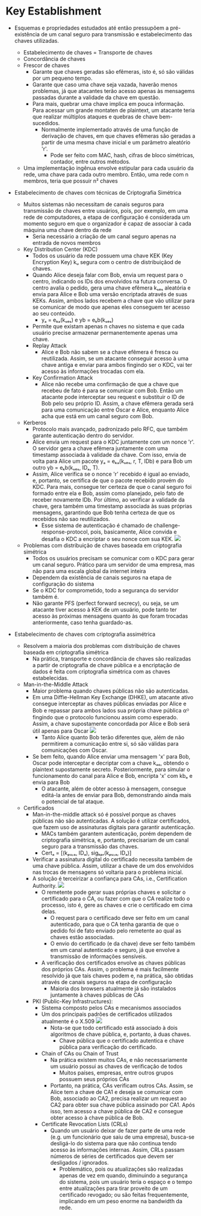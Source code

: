 # Key Establishment

- Esquemas e propriedades estudados até então pressupõem
a pré-existência de um canal seguro para transmissão e
estabelecimento das chaves utilizadas.
    - Estabelecimento de chaves = Transporte de chaves
    + Concordância de chaves
    - Frescor de chaves 
        - Garante que chaves geradas são efêmeras, isto 
        é, só são válidas por um pequeno tempo.
        - Garante que caso uma chave seja vazada, haverão
        menos problemas, já que atacantes terão acesso 
        apenas às mensagems passadas durante a validade
        da chave em questão.
        - Para mais, quebrar uma chave implica em pouca
        informação. Para acessar um grande montaten de 
        plaintext, um atacante teria que realizar múltiplos
        ataques e quebras de chave bem-sucedidos.
            - Normalmente implementado através de uma 
            função de derivação de chaves, em que chaves
            efêmeras são geradas a partir de uma mesma
            chave inicial e um parâmetro aleatório 'r'.
                - Pode ser feito com MAC, hash, cifras
                de bloco simétricas, contador, entre 
                outros métodos.
    - Uma implementação ingênua envolve estipular para 
    cada usuário da rede, uma chave para cada outro membro.
    Então, uma rede com n membros, teria que possuir n²
    chaves

- Estabelecimento de chaves com técnicas de Criptografia
Simétrica
    - Muitos sistemas não necessitam de canais seguros 
    para transmissão de chaves entre usuários, pois, por
    exemplo, em uma rede de computadores, a etapa de 
    configuração é considerada um momento seguro em que 
    o organizador é capaz de associar à cada máquina uma
    chave dentro da rede
        - Seria necessário a criação de um canal seguro 
        apenas na entrada de novos membros
    - Key Distribution Center (KDC)
        - Todos os usuário da rede possuem uma chave KEK 
        (Key Encryption Key) kᵤ segura com o centro de 
        distribuiçãod de chaves.
        - Quando Alice deseja falar com Bob, envia um 
        request para o centro, indicando os IDs dos
        envolvidos na futura conversa. O centro avalia
        o pedido, gera uma chave efêmera kₛₑₛ aleatória
        e envia para Alice e Bob uma versão encriptada 
        através de suas KEKs. Assim, ambos lados recebem
        a chave que vão utilizar para se comunicar de 
        modo que apenas eles conseguem ter acesso ao seu 
        conteúdo.
            - yₐ = eₖₐ(kₛₑₛ) e yb = eₖb(kₛₑₛ)
        - Permite que existam apenas n chaves no sistema
        e que cada usuário precise armazenar permanentemente
        apenas uma chave.
        - Replay Attack 
            - Alice e Bob não sabem se a chave efêmera é
            fresca ou reutilizada. Assim, se um atacante
            conseguir acesso à uma chave antiga e enviar
            para ambos fingindo ser o KDC, vai ter acesso
            às informações trocadas com ela.
        - Key Confirmation Attack   
            - Alice não recebe uma confirmação de que a
            chave que recebeu de fato é para se comunicar 
            com Bob. Então um atacante pode interceptar 
            seu request e substituir o ID de Bob pelo 
            seu próprio ID. Assim, a chave efêmera gerada
            será para uma comunicação entre Oscar e Alice,
            enquanto Alice acha que está em um canal seguro
            com Bob.
    - Kerberos
        - Protocolo mais avançado, padronizado pelo RFC, 
        que também garante autenticação dentro do servidor.
        - Alice envia um request para o KDC juntamente 
        com um nonce 'r'. O servidor gera a chave efêmera
        juntamente com uma timestamp associada à validade 
        da chave. Com isso, envia de volta para Alice um
        pacote yₐ = eₖₐ(kₛₑₛ, r, T, IDb) e para Bob um outro
        yb = eₖb(kₛₑₛ, IDₐ, T). 
        - Assim, Alice verifica se o nonce 'r' recebido é
        igual ao enviado, e, portanto, se certifica de
        que o pacote recebido provém do KDC. Para mais, 
        consegue ter certeza de que o canal seguro foi 
        formado entre ela e Bob, assim como planejado, pelo
        fato de receber novamente IDb. Por último, ao 
        verificar a validade da chave, gera também uma
        timestamp associada às suas próprias mensagens, 
        garantindo que Bob tenha certeza de que os recebidos
        não sao reutilizados.
            - Esse sistema de autenticação é chamado de
            challenge-response-protocol, pois, basicamente,
            Alice convida e desafia o KDC a encriptar o 
            seu nonce com sua KEK.
        ![]("./assets/kerberos.png")
    - Problemas com distribuição de chaves baseada em 
    criptografia simétrica
        - Todos os usuários precisam se comunicar com o
        KDC para gerar um canal seguro. Prático para um 
        servidor de uma empresa, mas não para uma escala
        global da internet inteira
        - Dependem da existência de canais seguros na etapa
        de configuração do sistema
        - Se o KDC for comprometido, todo a segurança do
        servidor também é.
        - Não garante PFS (perfect forward secrecy), ou 
        seja, se um atacante tiver acesso à KEK de um 
        usuário, pode tanto ter acesso às próximas mensagens
        quanto às que foram trocadas anteriormente, caso
        tenha guardado-as.

- Estabelecimento de chaves com criptografia assimétrica
    - Resolvem a maioria dos problemas com distribuição
    de chaves baseada em criptografia simétrica
        - Na prática, transporte e concordância de chaves
        são realizadas a partir de criptografia de chave
        pública e a encriptação de dados é feita com 
        criptografia simétrica com as chaves estabelecidas.
    - Man-in-the-Middle Attack
        - Maior problema quando chaves públicas não são
        autenticadas.
        - Em uma Diffie-Hellman Key Exchange (DHKE), um
        atacante ativo consegue interceptar as chaves 
        públicas enviadas por Alice e Bob e repassar 
        para ambos lados sua própria chave pública αᴼ
        fingindo que o protocolo funcionou assim como 
        esperado. Assim, a chave supostamente concordada
        por Alice e Bob será útil apenas para Oscar
        ![]("./assets/mim-dhke.png")
            - Tanto Alice quanto Bob terão diferentes que, 
            além de não permitirem a comunicação entre si,
            só são válidas para comunicações com Oscar.
        - Se bem feito, quando Alice enviar uma mensagem
        'x' para Bob, Oscar pode interceptar e decriptar
        com a chave kₐₒ, obtendo o plaintext supostamente
        secreto. Posteriormente, para simular o funcionamento
        do canal para Alice e Bob, encripta 'x' com kbₒ e
        envia para Bob
            - O atacante, além de obter acesso à mensagem,
            consegue editá-la antes de enviar para Bob, 
            demonstrando ainda mais o potencial de tal 
            ataque.
    - Certificados
        - Man-in-the-middle attack só é possível porque
        as chaves públicas não são autenticadas. A solução
        é utilizar certificados, que fazem uso de assinaturas
        digitais para garantir autenticação.
            - MACs também garantem autenticação, porém
            dependem de criptografia simétrica, e, portanto,
            precisariam de um canal seguro para a transmissão
            das chaves.
            - Certₐ = [(kₚᵤ,ₐ, IDₐ), sigₖₚᵣ(kₚᵤ,ₐ, IDₐ)]
        - Verificar a assinatura digital do certificado 
        necessita também de uma chave pública. Assim, 
        utilizar a chave de um dos envolvidos nas trocas
        de mensagens só voltaria para o problema inicial.
        - A solução é terceirizar a confiança para CAs, 
        i.e., Certification Authority.
            ![]("./assets/dhke-certificate.png")
            - O remetente pode gerar suas próprias chaves
            e solicitar o certificado para o CA, ou fazer
            com que o CA realize todo o processo, isto é,
            gere as chaves e crie o certificado em cima 
            delas.
                - O request para o certificado deve ser
                feito em um canal autenticado, para que 
                o CA tenha garantia de que o pedido foi 
                de fato enviado pelo remetente ao qual as
                chaves estão associadas.
                - O envio do certificado (e da chave) deve
                ser feito também em um canal autenticado
                e seguro, já que envolve a transmissão
                de informações sensíveis.
            - A verificação dos certificados envolve as 
            chaves públicas dos próprios CAs. Assim, o 
            problema é mais facilmente resolvido já que
            tais chaves podem e, na prática, são obtidas
            através de canais seguros na etapa de configuração
                - Maioria dos browsers atualmente já 
                são instalados juntamente à chaves públicas 
                de CAs
        - PKI (Public-Key Infrastructures): 
            - Sistema composto pelos CAs e mecanismos 
            associados
            - Um dos principais padrões de certificados
            utilizados atualmente é o X.509
            ![]("./assets/x509.png")
                - Nota-se que todo certificado está 
                associado à dois algoritmos de chave 
                pública, e, portanto, à duas chaves.
                    - Chave pública que o certificado
                    autentica e chave pública para 
                    verificação do certificado.
            - Chain of CAs ou Chain of Trust
                - Na prática existem muitos CAs, e não
                necessariamente um usuário possui as 
                chaves de verificação de todos
                    - Muitos países, empresas, entre
                    outros grupos possuem seus próprios
                    CAs
                - Portanto, na prática, CAs verificam 
                outros CAs. Assim, se Alice tem a chave
                de CA1 e deseja se comunicar com Bob, 
                associado ao CA2, precisa realizar um 
                request ao CA2 para obter sua chave pública
                assinado por CA1. Após isso, tem acesso
                a chave pública de CA2 e consegue obter
                acesso à chave pública de Bob.
            - Certificate Revocation Lists (CRLs)
                - Quando um usuário deixar de fazer parte
                de uma rede (e.g. um funcionário que saiu
                de uma empresa), busca-se desligá-lo do
                sistema para que não continua tendo acesso
                às informações internas. Assim, CRLs passam
                números de séries de certificados que devem
                ser desligados / ignorados.
                    - Problemático, pois ou atualizações
                    são realizadas apenas de vez em quando,
                    diminuindo a segurança do sistema, pois
                    um usuário teria o espaço e o tempo entre
                    atualizações para tirar proveito de um
                    certificado revogado; ou são feitas 
                    frequentemente, implicando em um peso 
                    enorme na bandwidth da rede.
